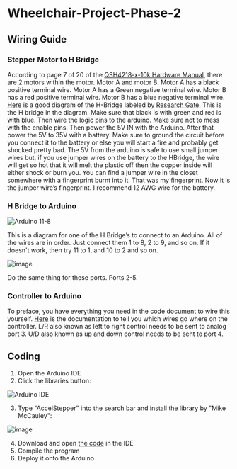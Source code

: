 # Wheelchair-Project-Phase-2
## Wiring Guide
### Stepper Motor to H Bridge
According to page 7 of 20 of the [QSH4218-x-10k Hardware Manual](https://www.analog.com/media/en/technical-documentation/data-sheets/QSH4218-x-10k_datasheet_rev1.50.pdf), there are 2 motors within the motor. Motor A and motor B. Motor A has a black positive terminal wire. Motor A has a Green negative terminal wire. Motor B has a red positive terminal wire. Motor B has a blue negative terminal wire. [Here](https://www.google.com/url?sa=i&url=https%3A%2F%2Fwww.researchgate.net%2Ffigure%2FIllustration-of-L298N-Dual-H-Bridge-Motor-Driver_fig2_335517346&psig=AOvVaw0HzKqPoM5GE7oi2Lza4_Xu&ust=1710249787142000&source=images&cd=vfe&opi=89978449&ved=0CBEQjRxqFwoTCNjY24yn7IQDFQAAAAAdAAAAABAD) is a good diagram of the H-Bridge labeled by [Research Gate](https://www.researchgate.net/figure/Illustration-of-L298N-Dual-H-Bridge-Motor-Driver_fig2_335517346). This is the H bridge in the diagram. Make sure that black is with green and red is with blue. Then wire the logic pins to the arduino. Make sure not to mess with the enable pins. Then power the 5V IN with the Arduino. After that power the 5V to 35V with a battery. Make sure to ground the circuit before you connect it to the battery or else you will start a fire and probably get shocked pretty bad. The 5V from the arduino is safe to use small jumper wires but, if you use jumper wires on the battery to the HBridge, the wire will get so hot that it will melt the plastic off then the copper inside will either shock or burn you. You can find a jumper wire in the closet somewhere with a fingerprint burnt into it. That was my fingerprint. Now it is the jumper wire’s fingerprint. I recommend 12 AWG wire for the battery.
### H Bridge to Arduino

![Arduino 11-8](https://github.com/FWBHS-Engineering/Wheelchair-Project-Phase-2/assets/39282164/78a9dc1c-5752-40bd-bde1-21e1deb546f7)

This is a diagram for one of the H Bridge’s to connect to an Arduino. All of the wires are in order. Just connect them 1 to 8, 2 to 9, and so on. If it doesn't work, then try 11 to 1, and 10 to 2 and so on.

![image](https://github.com/FWBHS-Engineering/Wheelchair-Project-Phase-2/assets/39282164/5182c29d-f0a5-493b-a85d-43f36cdecb5a)

Do the same thing for these ports. Ports 2-5.
### Controller to Arduino
To preface, you have everything you need in the code document to wire this yourself. [Here](https://learn.parallax.com/tutorials/language/propeller-c/propeller-c-simple-devices/joystick) is the documentation to tell you which wires go where on the controller. L/R also known as left to right control needs to be sent to analog port 3. U/D also known as up and down control needs to be sent to port 4.
## Coding
1. Open the Arduino IDE
2. Click the libraries button:

![Arduino IDE](https://github.com/FWBHS-Engineering/Wheelchair-Project-Phase-2/assets/39282164/cdc9601f-34b6-46af-a879-d6c3caba0135)


3. Type "AccelStepper" into the search bar and install the library by "Mike McCauley":

![image](https://github.com/FWBHS-Engineering/Wheelchair-Project-Phase-2/assets/39282164/c19bd5fb-d76d-48a0-b119-fa5a9b025d52)

4. Download and open [the code](https://github.com/FWBHS-Engineering/Wheelchair-Project-Phase-2/blob/main/WheelChair.ino) in the IDE
5. Compile the program
6. Deploy it onto the Arduino
